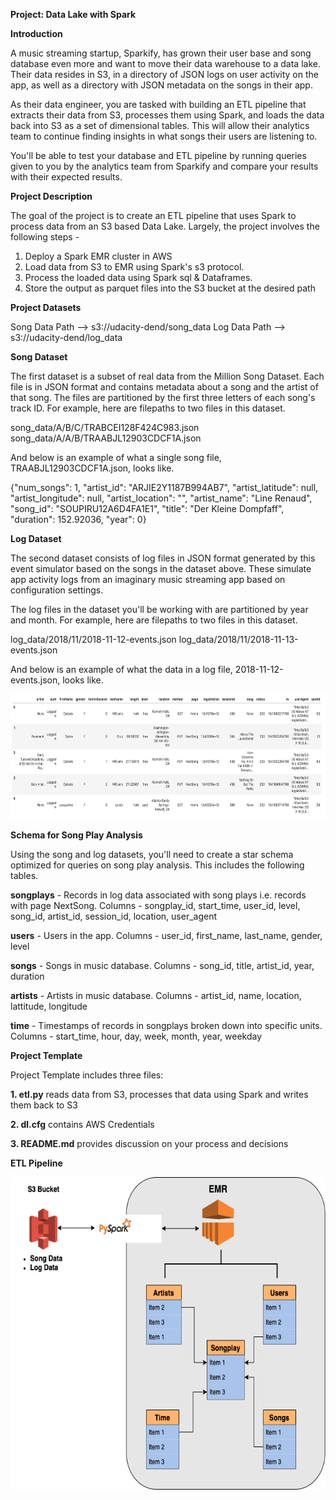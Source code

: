 <b>Project: Data Lake with Spark</b>

<b>Introduction</b>

A music streaming startup, Sparkify, has grown their user base and song database even more and want to move their data warehouse to a data lake. Their data resides in S3, in a directory of JSON logs on user activity on the app, as well as a directory with JSON metadata on the songs in their app.

As their data engineer, you are tasked with building an ETL pipeline that extracts their data from S3, processes them using Spark, and loads the data back into S3 as a set of dimensional tables. This will allow their analytics team to continue finding insights in what songs their users are listening to.

You'll be able to test your database and ETL pipeline by running queries given to you by the analytics team from Sparkify and compare your results with their expected results.

<b>Project Description</b>

The goal of the project is to create an ETL pipeline that uses Spark to process data from an S3 based Data Lake. Largely, the project involves the following steps - 
1. Deploy a Spark EMR cluster in AWS
2. Load data from S3 to EMR using Spark's s3 protocol.
3. Process the loaded data using Spark sql & Dataframes.
4. Store the output as parquet files into the S3 bucket at the desired path

<b>Project Datasets</b>

Song Data Path --> s3://udacity-dend/song_data 
Log Data Path --> s3://udacity-dend/log_data 

<b>Song Dataset</b>

The first dataset is a subset of real data from the Million Song Dataset. Each file is in JSON format and contains metadata about a song and the artist of that song. The files are partitioned by the first three letters of each song's track ID. For example, here are filepaths to two files in this dataset.

song_data/A/B/C/TRABCEI128F424C983.json
song_data/A/A/B/TRAABJL12903CDCF1A.json

And below is an example of what a single song file, TRAABJL12903CDCF1A.json, looks like.

{"num_songs": 1, "artist_id": "ARJIE2Y1187B994AB7", "artist_latitude": null, "artist_longitude": null, "artist_location": "", "artist_name": "Line Renaud", "song_id": "SOUPIRU12A6D4FA1E1", "title": "Der Kleine Dompfaff", "duration": 152.92036, "year": 0}

<b>Log Dataset</b>

The second dataset consists of log files in JSON format generated by this event simulator based on the songs in the dataset above. These simulate app activity logs from an imaginary music streaming app based on configuration settings.

The log files in the dataset you'll be working with are partitioned by year and month. For example, here are filepaths to two files in this dataset.

log_data/2018/11/2018-11-12-events.json
log_data/2018/11/2018-11-13-events.json

And below is an example of what the data in a log file, 2018-11-12-events.json, looks like.

<img src="log-data.png" width="800" height="200" ></b>


<b>Schema for Song Play Analysis</b>

Using the song and log datasets, you'll need to create a star schema optimized for queries on song play analysis. This includes the following tables.

<b>songplays</b> - Records in log data associated with song plays i.e. records with page NextSong. 
Columns - songplay_id, start_time, user_id, level, song_id, artist_id, session_id, location, user_agent

<b>users</b> - Users in the app.
Columns - user_id, first_name, last_name, gender, level

<b>songs</b> - Songs in music database. Columns - song_id, title, artist_id, year, duration

<b>artists</b> - Artists in music database. Columns - artist_id, name, location, lattitude, longitude

<b>time</b> - Timestamps of records in songplays broken down into specific units. Columns - start_time, hour, day, week, month, year, weekday

<b>Project Template</b>

Project Template includes three files:

<b>1. etl.py</b> reads data from S3, processes that data using Spark and writes them back to S3

<b>2. dl.cfg</b> contains AWS Credentials

<b>3. README.md</b> provides discussion on your process and decisions

<b>ETL Pipeline</b>

<img src="spark_project.png" width="600" height="500" ></b>
